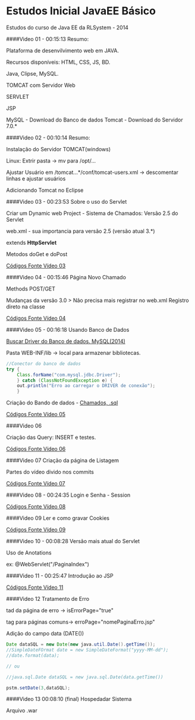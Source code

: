 Estudos Inicial JavaEE Básico
====================

Estudos do curso de Java EE da RLSystem - 2014

####Video 01 - 00:15:13
Resumo:

Plataforma de desenvilvimento web em JAVA.

Recursos disponíveis: HTML, CSS, JS, BD.

Java, Clipse, MySQL.

TOMCAT com Servidor Web

SERVLET

JSP

MySQL  - Download do Banco de dados
Tomcat - Download do Servidor 7.0.*

####Video 02 - 00:10:14
Resumo:

Instalação do Servidor TOMCAT(windows)

Linux: Extrir pasta -> mv para /opt/... 

Ajustar Usuário em /tomcat...*/conf/tomcat-users.xml -> descomentar linhas e ajustar usuários

Adicionando Tomcat no Eclipse

####Video 03 - 00:23:53
Sobre o uso do Servlet

Criar um Dynamic web Project - Sistema de Chamados: Versão 2.5 do Servlet

web.xml - sua importancia para versão 2.5 (versão atual 3.*)

extends __HttpServlet__

Metodos doGet e doPost

[Códigos Fonte Vídeo 03](https://github.com/josemalcher/EstudosInicialJavaEE/tree/master/Cod_video_3)

####Video 04 - 00:15:46
Página Novo Chamado

Methods POST/GET

Mudanças da versão 3.0 > Não precisa mais registrar no web.xml Registro direto na classe 

[Códigos Fonte Vídeo 04](https://github.com/josemalcher/EstudosInicialJavaEE/tree/master/Cod_video_4)

####Video 05 - 00:16:18
Usando Banco de Dados

[Buscar Driver do Banco de dados. MySQL(2014)](http://dev.mysql.com/downloads/connector/j/)

Pasta WEB-INF/lib -> local para armazenar bibliotecas.

```java
//Conector do banco de dados
try {
    Class.forName("com.mysql.jdbc.Driver");
    } catch (ClassNotFoundException e) {
    out.println("Erro ao carregar o DRIVER de conexão");
    }
```

Criação do Bando de dados - [Chamados, .sql](https://github.com/josemalcher/EstudosInicialJavaEE/blob/master/Cod_video_5/rlsys_chamados.sql)

[Códigos Fonte Vídeo 05](https://github.com/josemalcher/EstudosInicialJavaEE/tree/master/Cod_video_5)

####Video 06

Criação das Query: INSERT e testes.

[Códigos Fonte Vídeo 06](https://github.com/josemalcher/EstudosInicialJavaEE/tree/master/Cod_video_6)

####Video 07
Criação da página de Listagem

Partes do vídeo divido nos commits

[Códigos Fonte Vídeo 07](https://github.com/josemalcher/EstudosInicialJavaEE/tree/master/Cod_video_7)

####Video 08 - 00:24:35
Login e Senha - Session


[Códigos Fonte Vídeo 08](https://github.com/josemalcher/EstudosInicialJavaEE/tree/master/Cod_video_8)

####Video 09
Ler e como gravar Cookies

[Códigos Fonte Vídeo 09](https://github.com/josemalcher/EstudosInicialJavaEE/tree/master/Cod_video_9)

####Video 10 - 00:08:28
Versão mais atual do Servlet

Uso de Anotations

ex: @WebServlet("/PaginaIndex")

####Video 11 - 00:25:47
Introdução ao JSP

[Códigos Fonte Vídeo 11](https://github.com/josemalcher/EstudosInicialJavaEE/tree/master/Cod_video_11)

####Video 12
Tratamento de Erro

tad da página de erro -> isErrorPage="true"

tag para páginas comuns-> erroPage="nomePaginaErro.jsp"

Adição do campo data (DATE())

```java
Date dataSQL = new Date(new java.util.Date().getTime());
//SimpleDateFOrmat date = new SimpleDateFormat("yyyy-MM-dd");
//date.format(data);

// ou

//java.sql.Date dataSQL = new java.sql.Date(data.getTime())

pstm.setDate(3,dataSQL);

```

####Video 13 00:08:10 (final)
Hospedadar Sistema

Arquivo .war


